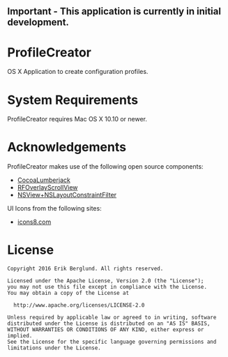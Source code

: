 ## Important - This application is currently in initial development.

# ProfileCreator
OS X Application to create configuration profiles.

# System Requirements
ProfileCreator requires Mac OS X 10.10 or newer.

# Acknowledgements

ProfileCreator makes use of the following open source components:

* [CocoaLumberjack](https://github.com/CocoaLumberjack/CocoaLumberjack)
* [RFOverlayScrollView](https://github.com/rheinfabrik/RFOverlayScrollView)
* [NSView+NSLayoutConstraintFilter](https://github.com/iluuu1994/ITSearchField/blob/8c4350bf7422a4d9d6a1ee4de6dccfd8d41d52e4/Expanding%20Search/Expanding%20Search/NSView%2BNSLayoutConstraintFilter.h)

UI Icons from the following sites:

* [icons8.com](https://icons8.com)

# License
    Copyright 2016 Erik Berglund. All rights reserved.
    
    Licensed under the Apache License, Version 2.0 (the "License");
    you may not use this file except in compliance with the License.
    You may obtain a copy of the License at
    
      http://www.apache.org/licenses/LICENSE-2.0
    
    Unless required by applicable law or agreed to in writing, software
    distributed under the License is distributed on an "AS IS" BASIS,
    WITHOUT WARRANTIES OR CONDITIONS OF ANY KIND, either express or implied.
    See the License for the specific language governing permissions and
    limitations under the License.
